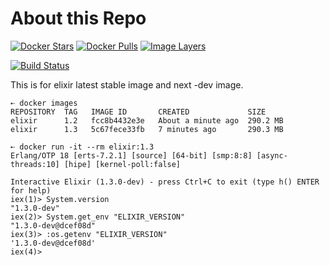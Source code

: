 # About this Repo

[![Docker Stars](https://img.shields.io/docker/stars/_/elixir.svg?style=flat-square)](https://hub.docker.com/_/elixir/)
[![Docker Pulls](https://img.shields.io/docker/pulls/_/elixir.svg?style=flat-square)](https://hub.docker.com/_/elixir/)
[![Image Layers](https://badge.imagelayers.io/elixir:latest.svg)](https://imagelayers.io/?images=_/elixir:latest 'Show Image Layers at imagelayers.io')

[![Build Status](https://travis-ci.org/c0b/docker-elixir.svg?branch=master)](https://travis-ci.org/c0b/docker-elixir)

This is for elixir latest stable image and next -dev image.

```console
➸ docker images
REPOSITORY  TAG   IMAGE ID       CREATED             SIZE
elixir      1.2   fcc8b4432e3e   About a minute ago  290.2 MB
elixir      1.3   5c67fece33fb   7 minutes ago       290.3 MB
```

```console
➸ docker run -it --rm elixir:1.3
Erlang/OTP 18 [erts-7.2.1] [source] [64-bit] [smp:8:8] [async-threads:10] [hipe] [kernel-poll:false]

Interactive Elixir (1.3.0-dev) - press Ctrl+C to exit (type h() ENTER for help)
iex(1)> System.version
"1.3.0-dev"
iex(2)> System.get_env "ELIXIR_VERSION"
"1.3.0-dev@dcef08d"
iex(3)> :os.getenv "ELIXIR_VERSION"
'1.3.0-dev@dcef08d'
iex(4)>
```
